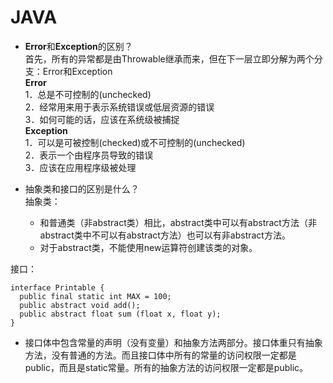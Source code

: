 # JAVA
* **Error**和**Exception**的区别？  
首先，所有的异常都是由Throwable继承而来，但在下一层立即分解为两个分支：Error和Exception  
**Error**  
1．总是不可控制的(unchecked)  
2．经常用来用于表示系统错误或低层资源的错误  
3．如何可能的话，应该在系统级被捕捉  
**Exception**  
1．可以是可被控制(checked)或不可控制的(unchecked)  
2．表示一个由程序员导致的错误  
3．应该在应用程序级被处理  
  
* 抽象类和接口的区别是什么？  
抽象类：  
  *  和普通类（非abstract类）相比，abstract类中可以有abstract方法（非abstract类中不可以有abstract方法）也可以有非abstract方法。  
  *  对于abstract类，不能使用new运算符创建该类的对象。
  
接口：  

```
interface Printable {
  public final static int MAX = 100;
  public abstract void add();
  public abstract float sum (float x, float y);
}
```
  *  接口体中包含常量的声明（没有变量）和抽象方法两部分。接口体重只有抽象方法，没有普通的方法。而且接口体中所有的常量的访问权限一定都是public，而且是static常量。所有的抽象方法的访问权限一定都是public。
